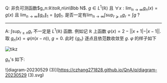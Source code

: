 Q: 非负可测函数$g_n:ℝ\toℝ,n\in\Bbb N$. $g∈L^1(ℝ)$ 且 $∀x:\lim_{n\to\infty}g_n(x)=g(x)$ 且 $\lim_{n\to\infty}\left\|g_n\right\|_1=\|g\|_1$. 是否一定有$\lim_{n\to\infty}∫\sup_{r⩾n}g_r=∫g$ ? 

***

A: $\displaystyle \int\sup_{r\geq n}g_r$ 不一定是 $L^1(\mathbb R)$ 函数. 例如记 $\mathbb R$ 上函数 $\varphi(x) =2-||x+1|-|x-1||$. 取 $g_n(x)=\varphi(n(x-n))$, $g=0$. 此时 $\{g_n\}$ 逐点且依范数收敛至 $g$. $\varphi$ 的样子如下

![tikz](https://czhang271828.github.io/QnA/q/tikz.svg)

$g_n$'s 如下: 

![diagram-20230529 (3)](https://czhang271828.github.io/QnA/q/diagram-20230529 (3).svg)

